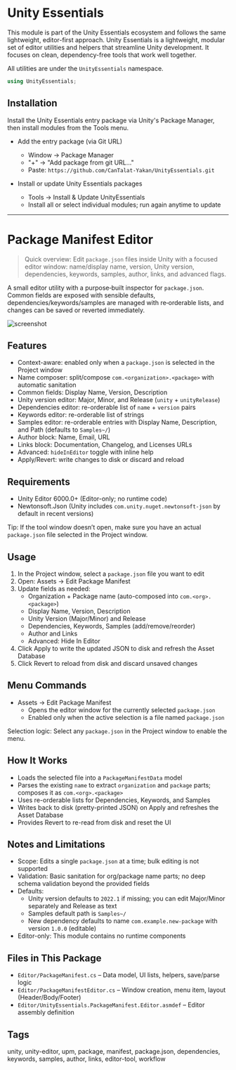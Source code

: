 # Unity Essentials

This module is part of the Unity Essentials ecosystem and follows the same lightweight, editor-first approach.
Unity Essentials is a lightweight, modular set of editor utilities and helpers that streamline Unity development. It focuses on clean, dependency-free tools that work well together.

All utilities are under the `UnityEssentials` namespace.

```csharp
using UnityEssentials;
```

## Installation

Install the Unity Essentials entry package via Unity's Package Manager, then install modules from the Tools menu.

- Add the entry package (via Git URL)
  - Window → Package Manager
  - "+" → "Add package from git URL…"
  - Paste: `https://github.com/CanTalat-Yakan/UnityEssentials.git`

- Install or update Unity Essentials packages
  - Tools → Install & Update UnityEssentials
  - Install all or select individual modules; run again anytime to update

---

# Package Manifest Editor

> Quick overview: Edit `package.json` files inside Unity with a focused editor window: name/display name, version, Unity version, dependencies, keywords, samples, author, links, and advanced flags.

A small editor utility with a purpose‑built inspector for `package.json`. Common fields are exposed with sensible defaults, dependencies/keywords/samples are managed with re‑orderable lists, and changes can be saved or reverted immediately.

![screenshot](Documentation/Screenshot.png)

## Features
- Context-aware: enabled only when a `package.json` is selected in the Project window
- Name composer: split/compose `com.<organization>.<package>` with automatic sanitation
- Common fields: Display Name, Version, Description
- Unity version editor: Major, Minor, and Release (`unity` + `unityRelease`)
- Dependencies editor: re-orderable list of `name` + `version` pairs
- Keywords editor: re-orderable list of strings
- Samples editor: re-orderable entries with Display Name, Description, and Path (defaults to `Samples~/`)
- Author block: Name, Email, URL
- Links block: Documentation, Changelog, and Licenses URLs
- Advanced: `hideInEditor` toggle with inline help
- Apply/Revert: write changes to disk or discard and reload

## Requirements
- Unity Editor 6000.0+ (Editor-only; no runtime code)
- Newtonsoft.Json (Unity includes `com.unity.nuget.newtonsoft-json` by default in recent versions)

Tip: If the tool window doesn’t open, make sure you have an actual `package.json` file selected in the Project window.

## Usage
1) In the Project window, select a `package.json` file you want to edit
2) Open: Assets → Edit Package Manifest
3) Update fields as needed:
   - Organization + Package name (auto-composed into `com.<org>.<package>`)
   - Display Name, Version, Description
   - Unity Version (Major/Minor) and Release
   - Dependencies, Keywords, Samples (add/remove/reorder)
   - Author and Links
   - Advanced: Hide In Editor
4) Click Apply to write the updated JSON to disk and refresh the Asset Database
5) Click Revert to reload from disk and discard unsaved changes

## Menu Commands
- Assets → Edit Package Manifest
  - Opens the editor window for the currently selected `package.json`
  - Enabled only when the active selection is a file named `package.json`

Selection logic: Select any `package.json` in the Project window to enable the menu.

## How It Works
- Loads the selected file into a `PackageManifestData` model
- Parses the existing `name` to extract `organization` and `package` parts; composes it as `com.<org>.<package>`
- Uses re-orderable lists for Dependencies, Keywords, and Samples
- Writes back to disk (pretty-printed JSON) on Apply and refreshes the Asset Database
- Provides Revert to re-read from disk and reset the UI

## Notes and Limitations
- Scope: Edits a single `package.json` at a time; bulk editing is not supported
- Validation: Basic sanitation for org/package name parts; no deep schema validation beyond the provided fields
- Defaults:
  - Unity version defaults to `2022.1` if missing; you can edit Major/Minor separately and Release as text
  - Samples default path is `Samples~/`
  - New dependency defaults to name `com.example.new-package` with version `1.0.0` (editable)
- Editor-only: This module contains no runtime components

## Files in This Package
- `Editor/PackageManifest.cs` – Data model, UI lists, helpers, save/parse logic
- `Editor/PackageManifestEditor.cs` – Window creation, menu item, layout (Header/Body/Footer)
- `Editor/UnityEssentials.PackageManifest.Editor.asmdef` – Editor assembly definition

## Tags
unity, unity-editor, upm, package, manifest, package.json, dependencies, keywords, samples, author, links, editor-tool, workflow
